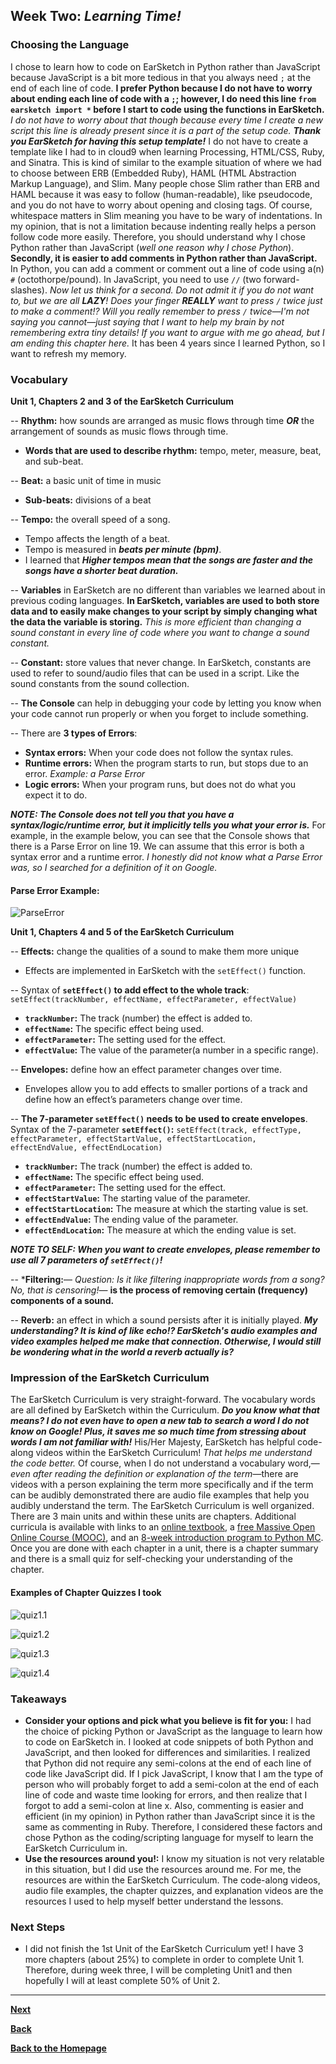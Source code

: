 ## Week Two: _Learning Time!_

### Choosing the Language
I chose to learn how to code on EarSketch in Python rather than JavaScript because JavaScript is a bit more tedious in that you always need `;` at the end of each line of code. **I prefer Python because I do not have to worry about ending each line of code with a `;`; however, I do need this line `from earsketch import *` before I start to code using the functions in EarSketch.** _I do not have to worry about that though because every time I create a new script this line is already present since it is a part of the setup code. **Thank you EarSketch for having this setup template!**_ I do not have to create a template like I had to in cloud9 when learning Processing, HTML/CSS, Ruby, and Sinatra. This is kind of similar to the example situation of where we had to choose between ERB (Embedded Ruby), HAML (HTML Abstraction Markup Language), and Slim. Many people chose Slim rather than ERB and HAML because it was easy to follow (human-readable), like pseudocode, and you do not have to worry about opening and closing tags. Of course, whitespace matters in Slim meaning you have to be wary of indentations. In my opinion, that is not a limitation because indenting really helps a person follow code more easily. Therefore, you should understand why I chose Python rather than JavaScript (*well one reason why I chose Python*). **Secondly, it is easier to add comments in Python rather than JavaScript.** In Python, you can add a comment or comment out a line of code using a(n) `#` (octothorpe/pound). In JavaScript, you need to use `//` (two forward-slashes). *Now let us think for a second. Do not admit it if you do not want to, but we are all **LAZY**! Does your finger **REALLY** want to press `/` twice just to make a comment!? Will you really remember to press `/` twice—I'm not saying you cannot—just saying that I want to help my brain by not remembering extra tiny details! If you want to argue with me go ahead, but I am ending this chapter here.* It has been 4 years since I learned Python, so I want to refresh my memory. 

### Vocabulary
**Unit 1, Chapters 2 and 3 of the EarSketch Curriculum**

-- **Rhythm:** how sounds are arranged as music flows through time **_OR_** the arrangement of sounds as music flows through time.

- **Words that are used to describe rhythm:** tempo, meter, measure, beat, and sub-beat.

-- **Beat:** a basic unit of time in music
- **Sub-beats:** divisions of a beat

-- **Tempo:** the overall speed of a song. 

- Tempo affects the length of a beat.
- Tempo is measured in **_beats per minute (bpm)_**.
- I learned that **_Higher tempos mean that the songs are faster and the songs have a shorter beat duration._**

-- **Variables** in EarSketch are no different than variables we learned about in previous coding languages. **In EarSketch, variables are used to both store data and to easily make changes to your script by simply changing what the data the variable is storing.** _This is more efficient than changing a sound constant in every line of code where you want to change a sound constant._

-- **Constant:** store values that never change. In EarSketch, constants are used to refer to sound/audio files that can be used in a script. Like the sound constants from the sound collection. 

-- **The Console** can help in debugging your code by letting you know when your code cannot run properly or when you forget to include something.  
  

-- There are **3 types of Errors**:

- **Syntax errors:** When your code does not follow the syntax rules. 
- **Runtime errors:** When the program starts to run, but stops due to an error. *Example: a Parse Error*
- **Logic errors:** When your program runs, but does not do what you expect it to do. 

**_NOTE: The Console does not tell you that you have a syntax/logic/runtime error, but it implicitly tells you what your error is._** For example, in the example below, you can see that the Console shows that there is a Parse Error on line 19. We can assume that this error is both a syntax error and a runtime error. *I honestly did not know what a Parse Error was, so I searched for a definition of it on Google.*

#### Parse Error Example: 

![ParseError](../images/parse-error.PNG)

**Unit 1, Chapters 4 and 5 of the EarSketch Curriculum**

-- **Effects:** change the qualities of a sound to make them more unique

- Effects are implemented in EarSketch with the `setEffect()` function.

-- Syntax of **`setEffect()` to add effect to the whole track**: `setEffect(trackNumber, effectName, effectParameter, effectValue)`

- **`trackNumber`:** The track (number) the effect is added to.
- **`effectName`:** The specific effect being used.
- **`effectParameter`:** The setting used for the effect.
- **`effectValue`:** The value of the parameter(a number in a specific range).

-- **Envelopes:** define how an effect parameter changes over time. 

- Envelopes allow you to add effects to smaller portions of a track and define how an effect’s parameters change over time. 

-- **The 7-parameter `setEffect()` needs to be used to create envelopes**. Syntax of the 7-parameter **`setEffect()`:** `setEffect(track, effectType, effectParameter, effectStartValue, effectStartLocation, effectEndValue, effectEndLocation)`

- **`trackNumber`:** The track (number) the effect is added to.
- **`effectName`:** The specific effect being used.
- **`effectParameter`:** The setting used for the effect.
- **`effectStartValue`:** The starting value of the parameter.
- **`effectStartLocation`:** The measure at which the starting value is set.
- **`effectEndValue`:** The ending value of the parameter.
- **`effectEndLocation`:** The measure at which the ending value is set.

**_NOTE TO SELF: When you want to create envelopes, please remember to use all 7 parameters of `setEffect()`!_**

-- ***Filtering:**— *Question: Is it like filtering inappropriate words from a song? No, that is censoring!*— **is the process of removing certain (frequency) components of a sound.**

-- **Reverb:** an effect in which a sound persists after it is initially played. **_My understanding? It is kind of like echo!? EarSketch's audio examples and video examples helped me make that connection. Otherwise, I would still be wondering what in the world a reverb actually is?_** 

### Impression of the EarSketch Curriculum
The EarSketch Curriculum is very straight-forward. The vocabulary words are all defined by EarSketch within the Curriculum. **_Do you know what that means? I do not even have to open a new tab to search a word I do not know on Google! Plus, it saves me so much time from stressing about words I am not familiar with!_** His/Her Majesty, EarSketch has helpful code-along videos within the EarSketch Curriculum! *That helps me understand the code better.* Of course, when I do not understand a vocabulary word,—*even after reading the definition or explanation of the term*—there are videos with a person explaining the term more specifically and if the term can be audibly demonstrated there are audio file examples that help you audibly understand the term. The EarSketch Curriculum is well organized. There are 3 main units and within these units are chapters. Additional curricula is available with links to an [online textbook](http://earsketch.gatech.edu/itec2120/book.html), a [free Massive Open Online Course (MOOC)](https://www.coursera.org/learn/music-technology/), and an [8-week introduction program to Python MC](https://pythonmc.trinket.io/python-mc-8-week-introduction-to-python#/getting-started-with-python-mc/what-is-python-mc). Once you are done with each chapter in a unit, there is a chapter summary and there is a small quiz for self-checking your understanding of the chapter. 

#### Examples of Chapter Quizzes I took

![quiz1.1](../images/quiz1-1.PNG)

![quiz1.2](../images/quiz1-2.PNG)

![quiz1.3](../images/quiz1-3.PNG)

![quiz1.4](../images/quiz1-4.PNG)

### Takeaways
- **Consider your options and pick what you believe is fit for you:** I had the choice of picking Python or JavaScript as the language to learn how to code on EarSketch in. I looked at code snippets of both Python and JavaScript, and then looked for differences and similarities. I realized that Python did not require any semi-colons at the end of each line of code like JavaScript did. If I pick JavaScript, I know that I am the type of person who will probably forget to add a semi-colon at the end of each line of code and waste time looking for errors, and then realize that I forgot to add a semi-colon at line x. Also, commenting is easier and efficient (in my opinion) in Python rather than JavaScript since it is the same as commenting in Ruby. Therefore, I considered these factors and chose Python as the coding/scripting language for myself to learn the EarSketch Curriculum in. 
- **Use the resources around you!:** I know my situation is not very relatable in this situation, but I did use the resources around me. For me, the resources are within the EarSketch Curriculum. The code-along videos, audio file examples, the chapter quizzes, and explanation videos are the resources I used to help myself better understand the lessons. 

### Next Steps 
- I did not finish the 1st Unit of the EarSketch Curriculum yet! I have 3 more chapters (about 25%) to complete in order to complete Unit 1. Therefore, during week three, I will be completing Unit1 and then hopefully I will at least complete 50% of Unit 2. 

---

[**Next**](wk-3.md)

[**Back**](wk-1.md)

[**Back to the Homepage**](../README.md)